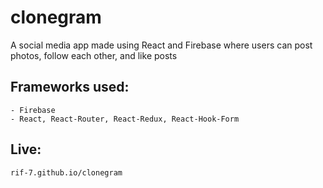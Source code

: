 # clonegram

A social media app made using React and Firebase where users can post photos, follow each other, and like posts

## Frameworks used:

    - Firebase
    - React, React-Router, React-Redux, React-Hook-Form

## Live:

    rif-7.github.io/clonegram

